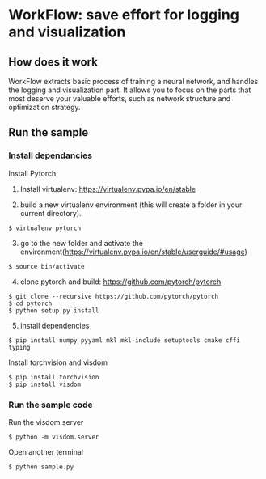 # WorkFlow: save effort for logging and visualization

## How does it work

WorkFlow extracts basic process of training a neural network, and handles the logging and visualization part. 
It allows you to focus on the parts that most deserve your valuable efforts, such as network structure and optimization strategy.

## Run the sample

### Install dependancies

Install Pytorch 
1. Install virtualenv: https://virtualenv.pypa.io/en/stable

2. build a new virtualenv environment (this will create a folder in your current directory).

```
$ virtualenv pytorch
```

3. go to the new folder and activate the environment(https://virtualenv.pypa.io/en/stable/userguide/#usage)

```
$ source bin/activate
```

4. clone pytorch and build: https://github.com/pytorch/pytorch

```
$ git clone --recursive https://github.com/pytorch/pytorch
$ cd pytorch
$ python setup.py install
```

5. install dependencies
```
$ pip install numpy pyyaml mkl mkl-include setuptools cmake cffi typing
```

Install torchvision and visdom

```
$ pip install torchvision
$ pip install visdom

```

### Run the sample code

Run the visdom server
```
$ python -m visdom.server 
```
Open another terminal
```
$ python sample.py
```
